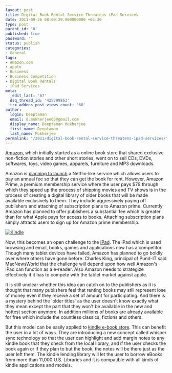 ```yaml
---
layout: post
title: Digital Book Rental Service Threatens iPad Services
date: 2011-09-26 08:00:29.000000000 +05:30
type: post
parent_id: '0'
published: true
password: ''
status: publish
categories:
- General
tags:
- Amazon.com
- apple
- Business
- Business Competition
- Digital Book Rentals
- iPad Services
meta:
  _edit_last: '67'
  dsq_thread_id: '425799863'
  trx_addons_post_views_count: '60'
author:
  login: Deeptaman
  email: d.mukherjee05@gmail.com
  display_name: Deeptaman Mukherjee
  first_name: Deeptaman
  last_name: Mukherjee
permalink: "/2011/digital-book-rental-service-threatens-ipad-services/"
---
```

<p><a href="http://www.amazon.com/">Amazon</a>, which initially started as a online book store that shared exclusive non-fiction stories and other short stories, went on to sell CDs, DVDs, softwares, toys, video games, apparels, furniture and MP3 downloads.</p>
<p>Amazon is <a href="http://news.slashdot.org/story/11/09/12/1312236/Amazon-To-Launch-Digital-Book-Rental-Service">planning to launch</a> a Netflix-like service which allows users to pay an annual fee so that they can get the book for rent. However, Amazon Prime, a premium membership service where the user pays $79 through which they speed up the process of shipping movies and TV shows is in the process of creating a digital library of older books that will be made available exclusively to them. They include aggressively paying off publishers and attaching of subscription plans to Amazon prime. Currently Amazon has planned to offer publishers a substantial fee which is greater than for what Apple pays for access to books. Attaching subscription plans simply attracts users to sign up for Amazon prime membership.</p>
<p><!--more--></p>
<p><a href="http://www.amazon.com/gp/product/B004HZYA6E/ref=as_li_tf_tl?ie=UTF8&tag=brajeshwar-20&linkCode=as2&camp=217145&creative=399373&creativeASIN=B004HZYA6E"><img src="/static/2011/09/kindle-lady-reading.jpg" alt="Kindle" /></a></p>
<p>Now, this becomes an open challenge to the <a href="http://www.apple.com/ipad/">iPad</a>. The iPad which is used browsing and email, books, games and applications now has a competitor. Though many tablet devices have failed, Amazon has planned to go boldly over where others have gone before. Charles King, principal of Pund-IT said MacNewsWorld that the challenge will depend upon how well Amazon's iPad can function as a e-reader. Also Amazon needs to strategize effectively if it has to compete with the tablet market against apple.</p>
<p>It is still unclear whether this idea can catch on to the publishers as it is thought that many publishers feel that renting books may still represent lose of money even if they receive a set of amount for participating. And there is a mystery behind the 'older titles' as the user doesn't know exactly what they mean except the part that they won't be available in the new and hottest section anymore. In addition millions of books are already available for free which include the countless classics, fictions and others.</p>
<p>But this model can be easily applied to <a href="http://www.rollingstone.com/culture/blogs/gear-up/rent-ebooks-digitally-with-amazons-new-library-lending-service-20110505">kindle e-book store</a>. This can benefit the user in a lot of ways. They are introducing a new concept called whisper sync technology so that the user can highlight and add margin notes to any kindle book that they check from the local library, and if the user checks the book again or if they plan to but the book, the notes will be there just as the user left them. The kindle lending library will let the user to borrow eBooks from more than 11,000 U.S. Libraries and it is compatible with all kinds of kindle applications and models.</p>
